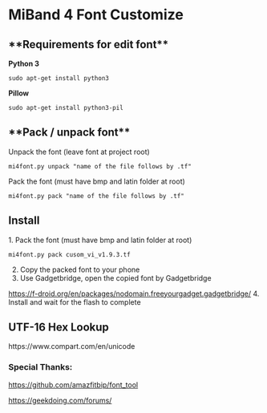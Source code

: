 <h1>MiBand 4 Font Customize</h1>

<h2>**Requirements for edit font**</h2>

**Python 3**
    
    sudo apt-get install python3    
    
**Pillow**

    sudo apt-get install python3-pil

<h2>**Pack / unpack font**</h2>

Unpack the font (leave font at project root)

    mi4font.py unpack "name of the file follows by .tf"

Pack the font (must have bmp and latin folder at root)

    mi4font.py pack "name of the file follows by .tf"
    
<h2>Install</h2>
1. Pack the font (must have bmp and latin folder at root)
    
    mi4font.py pack cusom_vi_v1.9.3.tf

2. Copy the packed font to your phone
3. Use Gadgetbridge, open the copied font by Gadgetbridge

https://f-droid.org/en/packages/nodomain.freeyourgadget.gadgetbridge/
4. Install and wait for the flash to complete

<h2>UTF-16 Hex Lookup</h2>
https://www.compart.com/en/unicode

<h3>Special Thanks:</h3>

https://github.com/amazfitbip/font_tool

https://geekdoing.com/forums/
